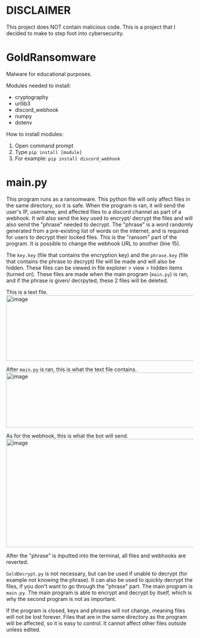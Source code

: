 # DISCLAIMER
This project does NOT contain malicious code. This is a project that I decided to make to step foot into cybersecurity. 

# GoldRansomware
Malware for educational purposes.

Modules needed to install:
- cryptography
- urllib3
- discord_webhook
- numpy
- dotenv

How to install modules:
1) Open command prompt
2) Type `pip install [module]`
3) For example: `pip install discord_webhook`

# main.py

This program runs as a ransomware. This python file will only affect files in the same directory, so it is safe. When the program is ran, it will send the user's IP, username, and affected files to a discord channel as part of a webhook. It will also send the key used to encrypt/ decrypt the files and will also send the "phrase" needed to decrypt. The "phrase" is a word randomly generated from a pre-existing list of words on the internet, and is required for users to decrypt their locked files. This is the "ransom" part of the program. It is possible to change the webhook URL to another (line 15).

The `key.key` (file that contains the encryption key) and the `phrase.key` (file that contains the phrase to decrypt) file will be made and will also be hidden. These files can be viewed in file explorer > view > hidden items (turned on). These files are made when the main program (`main.py`) is ran, and if the phrase is given/ decrpyted, these 2 files will be deleted. 

This is a text file.
<img width="883" height="176" alt="image" src="https://github.com/user-attachments/assets/84c499b0-4246-4edd-a37c-a3bb8193ea7f" />

After `main.py` is ran, this is what the text file contains.
<img width="1883" height="147" alt="image" src="https://github.com/user-attachments/assets/82db522c-06e7-4772-999f-cdd33959e380" />

As for the webhook, this is what the bot will send.
<img width="512" height="290" alt="image" src="https://github.com/user-attachments/assets/416627c0-10b9-4e6f-842d-8cc0c13b45f8" />

After the "phrase" is inputted into the terminal, all files and webhooks are reverted.

`GoldDecrypt.py` is not necessary, but can be used if unable to decrypt (for example not knowing the phrase). It can also be used to quickly decrypt the files, if you don't want to go through the "phrase" part. The main program is `main.py`. The main program is able to encrypt and decrypt by itself, which is why the second program is not as important.

If the program is closed, keys and phrases will not change, meaning files will not be lost forever. Files that are in the same directory as the program will be affected, so it is easy to control. It cannot affect other files outside unless edited.
